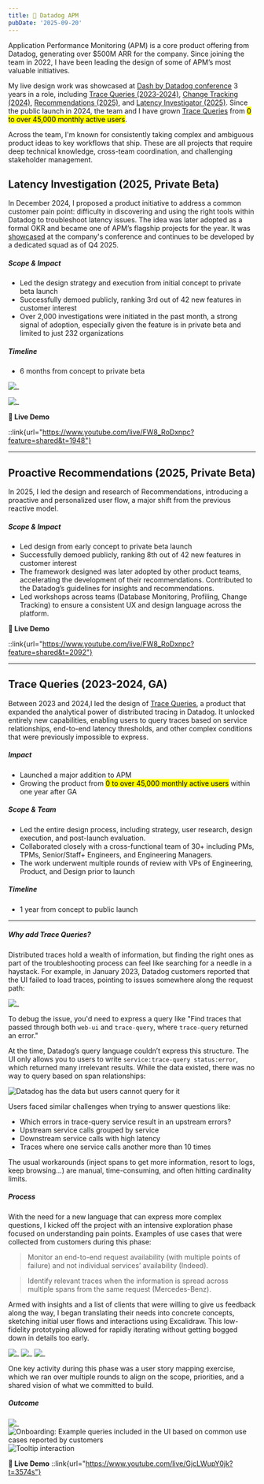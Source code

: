 ```yaml
---
title: 🔺 Datadog APM 
pubDate: '2025-09-20'
---
```


Application Performance Monitoring (APM) is a core product offering from Datadog, generating over $500M ARR for the company. Since joining the team in 2022, I have been leading the design of some of APM’s most valuable initiatives. 

My live design work was showcased at [Dash by Datadog conference](https://www.dashcon.io/) 3 years in a role, including [Trace Queries (2023-2024)](https://www.youtube.com/live/GjcLWupY0jk?t=3574s), [Change Tracking (2024)](https://www.youtube.com/live/ZMNXNH-kJAM?feature=shared&t=4840), [Recommendations (2025)](https://www.youtube.com/live/FW8_RoDxnpc?feature=shared&t=2092), and [Latency Investigator (2025)](https://www.youtube.com/live/FW8_RoDxnpc?feature=shared&t=1948). Since the public launch in 2024, the team and I have grown [Trace Queries](url="https://www.datadoghq.com/blog/trace-queries/) from <mark>0 to over 45,000 monthly active users</mark>.

Across the team, I'm known for consistently taking complex and ambiguous product ideas to key workflows that ship. These are all projects that require deep technical knowledge, cross-team coordination, and challenging stakeholder management. 




## Latency Investigation (2025, Private Beta) 

In December 2024, I proposed a product initiative to address a common customer pain point: difficulty in discovering and using the right tools within Datadog to troubleshoot latency issues. The idea was later adopted as a formal OKR and became one of APM’s flagship projects for the year. It was [showcased](https://www.youtube.com/live/FW8_RoDxnpc?t=1948s) at the company's conference  and continues to be developed by a dedicated squad as of Q4 2025.

##### Scope & Impact
- Led the design strategy and execution from initial concept to private beta launch
- Successfully demoed publicly, ranking 3rd out of 42 new features in customer interest
- Over 2,000 investigations were initiated in the past month, a strong signal of adoption, especially given the feature is in private beta and limited to just 232 organizations


##### Timeline
- 6 months from concept to private beta 

![_](./_assets/tracequeries/investigator2.png)

![_](./_assets/tracequeries/investigator3.png)

**🎥 Live Demo**

::link{url="https://www.youtube.com/live/FW8_RoDxnpc?feature=shared&t=1948"}

---

## Proactive Recommendations (2025, Private Beta)

In 2025, I led the design and research of  Recommendations, introducing a proactive and personalized user flow, a major shift from the previous reactive model.

##### Scope & Impact
- Led design from early concept to private beta launch
- Successfully demoed publicly, ranking 8th out of 42 new features in customer interest
- The framework designed was later adopted by other product teams, accelerating the development of their recommendations. Contributed to the Datadog’s guidelines for insights and recommendations.
- Led workshops across teams (Database Monitoring, Profiling, Change Tracking) to ensure a consistent UX and design language across the platform.

**🎥 Live Demo**

::link{url="https://www.youtube.com/live/FW8_RoDxnpc?feature=shared&t=2092"}

---

## Trace Queries (2023-2024, GA)

Between 2023 and 2024,I led the design of [Trace Queries](https://www.datadoghq.com/blog/trace-queries/), a product that expanded the analytical power of distributed tracing in Datadog. It unlocked entirely new capabilities, enabling users to query traces based on service relationships, end-to-end latency thresholds, and other complex conditions that were previously impossible to express.

##### Impact
- Launched a major addition to APM
- Growing the product from <mark>0 to over 45,000 monthly active users</mark> within one year after GA

##### Scope & Team 
- Led the entire design process, including strategy, user research, design execution, and post-launch evaluation. 
- Collaborated closely with a cross-functional team of 30+ including PMs, TPMs, Senior/Staff+ Engineers, and Engineering Managers.
- The work underwent multiple rounds of review with VPs of Engineering, Product, and Design prior to launch

##### Timeline
- 1 year from concept to public launch 

<!-- ::link{url="https://www.datadoghq.com/blog/trace-queries/"} -->

---

##### Why add Trace Queries?
Distributed traces hold a wealth of information, but finding the right ones as part of the troubleshooting process can feel like searching for a needle in a haystack. For example, in January 2023, Datadog customers reported that the UI failed to load traces, pointing to issues somewhere along the request path:

![_](./_assets/tracequeries/4.png)

To debug the issue, you'd need to express a query like "Find traces that passed through both `web-ui` and `trace-query`, where `trace-query` returned an error."

At the time, Datadog’s query language couldn’t express this structure. The UI only allows you to users to write `service:trace-query status:error`, which returned many irrelevant results. While the data existed, there was no way to query based on span relationships:

![Datadog has the data but users cannot query for it](./_assets/tracequeries/5.png)

Users faced similar challenges when trying to answer questions like:
- Which errors in trace-query service result in an upstream errors?
- Upstream service calls grouped by service
- Downstream service calls with high latency
- Traces where one service calls another more than 10 times

The usual workarounds (inject spans to get more information, resort to logs, keep browsing...) are manual, time-consuming, and often hitting cardinality limits.


##### Process
With the need for a new language that can express more complex questions, I kicked off the project with an intensive exploration phase focused on understanding pain points. Examples of use cases that were collected from customers during this phase:

> Monitor an end-to-end request availability (with multiple points of failure) and not individual services’ availability (Indeed).

> Identify relevant traces when the information is spread across
multiple spans from the same request (Mercedes-Benz).

Armed with insights and a list of clients that were willing to give us feedback along the way, I began translating their needs into concrete concepts, sketching initial user flows and interactions using Excalidraw. This low-fidelity prototyping allowed for rapidly iterating without getting bogged down in details too early.

![_](./_assets/tracequeries/10.png)
![_](./_assets/tracequeries/14.png)
![_](./_assets/tracequeries/9.png)

One key activity during this phase was a user story mapping exercise, which we ran over multiple rounds to align on the scope, priorities, and a shared vision of what we committed to build.

##### Outcome
![_](./_assets/tracequeries/3.png)
![Onboarding: Example queries included in the UI based on common use cases reported by customers](./_assets/tracequeries/8.png)
![Tooltip interaction](./_assets/tracequeries/9.gif)

**🎥 Live Demo**
::link{url="https://www.youtube.com/live/GjcLWupY0jk?t=3574s"}

